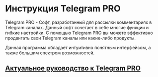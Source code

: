 # Инструкция Telegram PRO

Telegram PRO - Софт, разработанный для рассылки комментариях в Telegram каналах. Данный софт сочетает в себе многие функции и гибкие настройки. С помощью Telegram PRO вы можете эффективно продвигать свои Telegram каналы или какие-либо продукты.

Данная программа обладает интуитивно понятным интерфейсом, а также большим спектром возможностей.

## [Актуальное руководство к Telegram PRO](https://holmen.gitbook.io/telegram-pro-2.0/)
